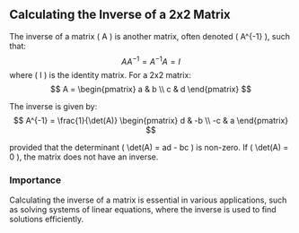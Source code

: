 
## Calculating the Inverse of a 2x2 Matrix

The inverse of a matrix \( A \) is another matrix, often denoted \( A^{-1} \), such that:
$$
AA^{-1} = A^{-1}A = I
$$
where \( I \) is the identity matrix. For a 2x2 matrix:
$$
A = \begin{pmatrix} 
a & b \\ 
c & d 
\end{pmatrix}
$$

The inverse is given by:
$$
A^{-1} = \frac{1}{\det(A)} \begin{pmatrix} 
d & -b \\ 
-c & a 
\end{pmatrix}
$$

provided that the determinant \( \det(A) = ad - bc \) is non-zero. If \( \det(A) = 0 \), the matrix does not have an inverse.

### Importance
Calculating the inverse of a matrix is essential in various applications, such as solving systems of linear equations, where the inverse is used to find solutions efficiently.
